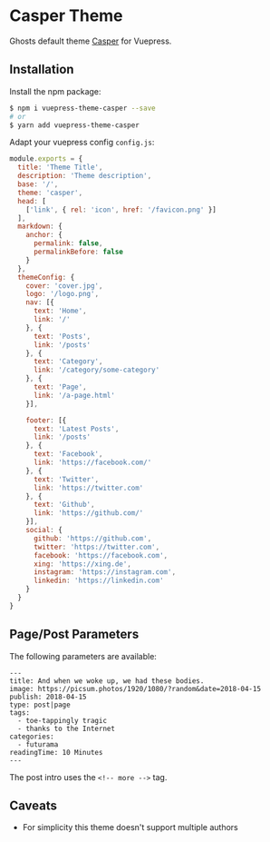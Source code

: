 # Casper Theme

Ghosts default theme [Casper](https://github.com/TryGhost/Casper) for Vuepress.

## Installation

Install the npm package:

```bash
$ npm i vuepress-theme-casper --save
# or
$ yarn add vuepress-theme-casper
```

Adapt your vuepress config `config.js`:

```js
module.exports = {
  title: 'Theme Title',
  description: 'Theme description',
  base: '/',
  theme: 'casper',
  head: [
    ['link', { rel: 'icon', href: '/favicon.png' }]
  ],
  markdown: {
    anchor: {
      permalink: false,
      permalinkBefore: false
    }
  },
  themeConfig: {
    cover: 'cover.jpg',
    logo: '/logo.png',
    nav: [{
      text: 'Home',
      link: '/'
    }, {
      text: 'Posts',
      link: '/posts'
    }, {
      text: 'Category',
      link: '/category/some-category'
    }, {
      text: 'Page',
      link: '/a-page.html'
    }],

    footer: [{
      text: 'Latest Posts',
      link: '/posts'
    }, {
      text: 'Facebook',
      link: 'https://facebook.com/'
    }, {
      text: 'Twitter',
      link: 'https://twitter.com'
    }, {
      text: 'Github',
      link: 'https://github.com/'
    }],
    social: {
      github: 'https://github.com',
      twitter: 'https://twitter.com',
      facebook: 'https://facebook.com',
      xing: 'https://xing.de',
      instagram: 'https://instagram.com',
      linkedin: 'https://linkedin.com'
    }
  }
}
```

## Page/Post Parameters

The following parameters are available:

```
---
title: And when we woke up, we had these bodies.
image: https://picsum.photos/1920/1080/?random&date=2018-04-15
publish: 2018-04-15
type: post|page
tags:
  - toe-tappingly tragic
  - thanks to the Internet
categories:
  - futurama
readingTime: 10 Minutes
---
```

The post intro uses the `<!-- more -->` tag.

## Caveats

* For simplicity this theme doesn't support multiple authors
